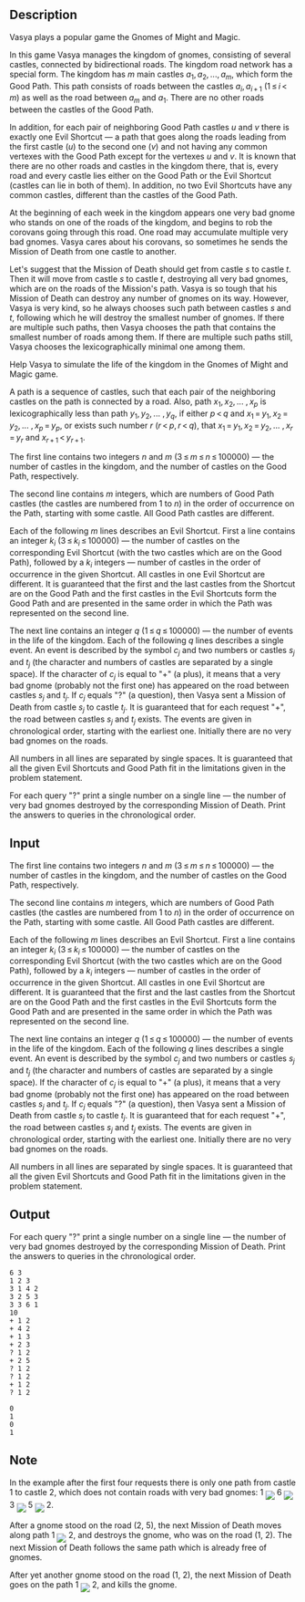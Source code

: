 ## Description

<div><p>Vasya plays a popular game the Gnomes of Might and Magic.</p><p>In this game Vasya manages the kingdom of gnomes, consisting of several castles, connected by bidirectional roads. The kingdom road network has a special form. The kingdom has <span class="tex-span"><i>m</i></span> main castles <span class="tex-span"><i>a</i><sub class="lower-index">1</sub>, <i>a</i><sub class="lower-index">2</sub>, ..., <i>a</i><sub class="lower-index"><i>m</i></sub></span>, which form the Good Path. This path consists of roads between the castles <span class="tex-span"><i>a</i><sub class="lower-index"><i>i</i></sub>, <i>a</i><sub class="lower-index"><i>i</i> + 1</sub></span> <span class="tex-span">(1 ≤ <i>i</i> &lt; <i>m</i>)</span> as well as the road between <span class="tex-span"><i>a</i><sub class="lower-index"><i>m</i></sub></span> and <span class="tex-span"><i>a</i><sub class="lower-index">1</sub></span>. There are no other roads between the castles of the Good Path.</p><p>In addition, for each pair of neighboring Good Path castles <span class="tex-span"><i>u</i></span> and <span class="tex-span"><i>v</i></span> there is exactly one Evil Shortcut — a path that goes along the roads leading from the first castle <span class="tex-span">(<i>u</i>)</span> to the second one <span class="tex-span">(<i>v</i>)</span> and not having any common vertexes with the Good Path except for the vertexes <span class="tex-span"><i>u</i></span> and <span class="tex-span"><i>v</i></span>. It is known that there are no other roads and castles in the kingdom there, that is, every road and every castle lies either on the Good Path or the Evil Shortcut (castles can lie in both of them). In addition, no two Evil Shortcuts have any common castles, different than the castles of the Good Path.</p><p>At the beginning of each week in the kingdom appears one very bad gnome who stands on one of the roads of the kingdom, and begins to rob the corovans going through this road. One road may accumulate multiple very bad gnomes. Vasya cares about his corovans, so sometimes he sends the Mission of Death from one castle to another.</p><p>Let's suggest that the Mission of Death should get from castle <span class="tex-span"><i>s</i></span> to castle <span class="tex-span"><i>t</i></span>. Then it will move from castle <span class="tex-span"><i>s</i></span> to castle <span class="tex-span"><i>t</i></span>, destroying all very bad gnomes, which are on the roads of the Mission's path. Vasya is so tough that his Mission of Death can destroy any number of gnomes on its way. However, Vasya is very kind, so he always chooses such path between castles <span class="tex-span"><i>s</i></span> and <span class="tex-span"><i>t</i></span>, following which he will destroy the smallest number of gnomes. If there are multiple such paths, then Vasya chooses the path that contains the smallest number of roads among them. If there are multiple such paths still, Vasya chooses the lexicographically minimal one among them.</p><p>Help Vasya to simulate the life of the kingdom in the Gnomes of Might and Magic game.</p><p>A path is a sequence of castles, such that each pair of the neighboring castles on the path is connected by a road. Also, path <span class="tex-span"><i>x</i><sub class="lower-index">1</sub>, <i>x</i><sub class="lower-index">2</sub>, ... , <i>x</i><sub class="lower-index"><i>p</i></sub></span> is lexicographically less than path <span class="tex-span"><i>y</i><sub class="lower-index">1</sub>, <i>y</i><sub class="lower-index">2</sub>, ... , <i>y</i><sub class="lower-index"><i>q</i></sub></span>, if either <span class="tex-span"><i>p</i> &lt; <i>q</i></span> and <span class="tex-span"><i>x</i><sub class="lower-index">1</sub> = <i>y</i><sub class="lower-index">1</sub>, <i>x</i><sub class="lower-index">2</sub> = <i>y</i><sub class="lower-index">2</sub>, ... , <i>x</i><sub class="lower-index"><i>p</i></sub> = <i>y</i><sub class="lower-index"><i>p</i></sub></span>, or exists such number <span class="tex-span"><i>r</i></span> <span class="tex-span">(<i>r</i> &lt; <i>p</i>, <i>r</i> &lt; <i>q</i>)</span>, that <span class="tex-span"><i>x</i><sub class="lower-index">1</sub> = <i>y</i><sub class="lower-index">1</sub>, <i>x</i><sub class="lower-index">2</sub> = <i>y</i><sub class="lower-index">2</sub>, ... , <i>x</i><sub class="lower-index"><i>r</i></sub> = <i>y</i><sub class="lower-index"><i>r</i></sub></span> and <span class="tex-span"><i>x</i><sub class="lower-index"><i>r</i> + 1</sub> &lt; <i>y</i><sub class="lower-index"><i>r</i> + 1</sub></span>.</p></div><div class="input-specification"><p>The first line contains two integers <span class="tex-span"><i>n</i></span> and <span class="tex-span"><i>m</i></span> <span class="tex-span">(3 ≤ <i>m</i> ≤ <i>n</i> ≤ 100000)</span> — the number of castles in the kingdom, and the number of castles on the Good Path, respectively.</p><p>The second line contains <span class="tex-span"><i>m</i></span> integers, which are numbers of Good Path castles (the castles are numbered from <span class="tex-span">1</span> to <span class="tex-span"><i>n</i></span>) in the order of occurrence on the Path, starting with some castle. All Good Path castles are different.</p><p>Each of the following <span class="tex-span"><i>m</i></span> lines describes an Evil Shortcut. First a line contains an integer <span class="tex-span"><i>k</i><sub class="lower-index"><i>i</i></sub></span> <span class="tex-span">(3 ≤ <i>k</i><sub class="lower-index"><i>i</i></sub> ≤ 100000)</span> — the number of castles on the corresponding Evil Shortcut (with the two castles which are on the Good Path), followed by a <span class="tex-span"><i>k</i><sub class="lower-index"><i>i</i></sub></span> integers — number of castles in the order of occurrence in the given Shortcut. All castles in one Evil Shortcut are different. It is guaranteed that the first and the last castles from the Shortcut are on the Good Path and the first castles in the Evil Shortcuts form the Good Path and are presented in the same order in which the Path was represented on the second line.</p><p>The next line contains an integer <span class="tex-span"><i>q</i></span> <span class="tex-span">(1 ≤ <i>q</i> ≤ 100000)</span> — the number of events in the life of the kingdom. Each of the following <span class="tex-span"><i>q</i></span> lines describes a single event. An event is described by the symbol <span class="tex-span"><i>c</i><sub class="lower-index"><i>j</i></sub></span> and two numbers or castles <span class="tex-span"><i>s</i><sub class="lower-index"><i>j</i></sub></span> and <span class="tex-span"><i>t</i><sub class="lower-index"><i>j</i></sub></span> (the character and numbers of castles are separated by a single space). If the character of <span class="tex-span"><i>c</i><sub class="lower-index"><i>j</i></sub></span> is equal to "<span class="tex-font-style-tt">+</span>" (a plus), it means that a very bad gnome (probably not the first one) has appeared on the road between castles <span class="tex-span"><i>s</i><sub class="lower-index"><i>j</i></sub></span> and <span class="tex-span"><i>t</i><sub class="lower-index"><i>j</i></sub></span>. If <span class="tex-span"><i>c</i><sub class="lower-index"><i>j</i></sub></span> equals "<span class="tex-font-style-tt">?</span>" (a question), then Vasya sent a Mission of Death from castle <span class="tex-span"><i>s</i><sub class="lower-index"><i>j</i></sub></span> to castle <span class="tex-span"><i>t</i><sub class="lower-index"><i>j</i></sub></span>. It is guaranteed that for each request "<span class="tex-font-style-tt">+</span>", the road between castles <span class="tex-span"><i>s</i><sub class="lower-index"><i>j</i></sub></span> and <span class="tex-span"><i>t</i><sub class="lower-index"><i>j</i></sub></span> exists. The events are given in chronological order, starting with the earliest one. Initially there are no very bad gnomes on the roads.</p><p>All numbers in all lines are separated by single spaces. It is guaranteed that all the given Evil Shortcuts and Good Path fit in the limitations given in the problem statement.</p></div><div class="output-specification"><p>For each query "<span class="tex-font-style-tt">?</span>" print a single number on a single line — the number of very bad gnomes destroyed by the corresponding Mission of Death. Print the answers to queries in the chronological order.</p></div>

## Input

<p>The first line contains two integers <span class="tex-span"><i>n</i></span> and <span class="tex-span"><i>m</i></span> <span class="tex-span">(3 ≤ <i>m</i> ≤ <i>n</i> ≤ 100000)</span> — the number of castles in the kingdom, and the number of castles on the Good Path, respectively.</p><p>The second line contains <span class="tex-span"><i>m</i></span> integers, which are numbers of Good Path castles (the castles are numbered from <span class="tex-span">1</span> to <span class="tex-span"><i>n</i></span>) in the order of occurrence on the Path, starting with some castle. All Good Path castles are different.</p><p>Each of the following <span class="tex-span"><i>m</i></span> lines describes an Evil Shortcut. First a line contains an integer <span class="tex-span"><i>k</i><sub class="lower-index"><i>i</i></sub></span> <span class="tex-span">(3 ≤ <i>k</i><sub class="lower-index"><i>i</i></sub> ≤ 100000)</span> — the number of castles on the corresponding Evil Shortcut (with the two castles which are on the Good Path), followed by a <span class="tex-span"><i>k</i><sub class="lower-index"><i>i</i></sub></span> integers — number of castles in the order of occurrence in the given Shortcut. All castles in one Evil Shortcut are different. It is guaranteed that the first and the last castles from the Shortcut are on the Good Path and the first castles in the Evil Shortcuts form the Good Path and are presented in the same order in which the Path was represented on the second line.</p><p>The next line contains an integer <span class="tex-span"><i>q</i></span> <span class="tex-span">(1 ≤ <i>q</i> ≤ 100000)</span> — the number of events in the life of the kingdom. Each of the following <span class="tex-span"><i>q</i></span> lines describes a single event. An event is described by the symbol <span class="tex-span"><i>c</i><sub class="lower-index"><i>j</i></sub></span> and two numbers or castles <span class="tex-span"><i>s</i><sub class="lower-index"><i>j</i></sub></span> and <span class="tex-span"><i>t</i><sub class="lower-index"><i>j</i></sub></span> (the character and numbers of castles are separated by a single space). If the character of <span class="tex-span"><i>c</i><sub class="lower-index"><i>j</i></sub></span> is equal to "<span class="tex-font-style-tt">+</span>" (a plus), it means that a very bad gnome (probably not the first one) has appeared on the road between castles <span class="tex-span"><i>s</i><sub class="lower-index"><i>j</i></sub></span> and <span class="tex-span"><i>t</i><sub class="lower-index"><i>j</i></sub></span>. If <span class="tex-span"><i>c</i><sub class="lower-index"><i>j</i></sub></span> equals "<span class="tex-font-style-tt">?</span>" (a question), then Vasya sent a Mission of Death from castle <span class="tex-span"><i>s</i><sub class="lower-index"><i>j</i></sub></span> to castle <span class="tex-span"><i>t</i><sub class="lower-index"><i>j</i></sub></span>. It is guaranteed that for each request "<span class="tex-font-style-tt">+</span>", the road between castles <span class="tex-span"><i>s</i><sub class="lower-index"><i>j</i></sub></span> and <span class="tex-span"><i>t</i><sub class="lower-index"><i>j</i></sub></span> exists. The events are given in chronological order, starting with the earliest one. Initially there are no very bad gnomes on the roads.</p><p>All numbers in all lines are separated by single spaces. It is guaranteed that all the given Evil Shortcuts and Good Path fit in the limitations given in the problem statement.</p>

## Output

<p>For each query "<span class="tex-font-style-tt">?</span>" print a single number on a single line — the number of very bad gnomes destroyed by the corresponding Mission of Death. Print the answers to queries in the chronological order.</p>





```input1
6 3
1 2 3
3 1 4 2
3 2 5 3
3 3 6 1
10
+ 1 2
+ 4 2
+ 1 3
+ 2 3
? 1 2
+ 2 5
? 1 2
? 1 2
+ 1 2
? 1 2

```




```output1
0
1
0
1

```



## Note

<p>In the example after the first four requests there is only one path from castle 1 to castle 2, which does not contain roads with very bad gnomes: 1 <img align="middle" class="tex-formula" src="file://37L7aOza.png" style="max-width: 100.0%;max-height: 100.0%;"> 6 <img align="middle" class="tex-formula" src="file://1kjlIFS1.png" style="max-width: 100.0%;max-height: 100.0%;"> 3 <img align="middle" class="tex-formula" src="file://qksOS3Qj.png" style="max-width: 100.0%;max-height: 100.0%;"> 5 <img align="middle" class="tex-formula" src="file://JGYgMjDv.png" style="max-width: 100.0%;max-height: 100.0%;"> 2.</p><p>After a gnome stood on the road (2, 5), the next Mission of Death moves along path 1 <img align="middle" class="tex-formula" src="file://Lfxlnw0r.png" style="max-width: 100.0%;max-height: 100.0%;"> 2, and destroys the gnome, who was on the road (1, 2). The next Mission of Death follows the same path which is already free of gnomes.</p><p>After yet another gnome stood on the road (1, 2), the next Mission of Death goes on the path 1 <img align="middle" class="tex-formula" src="file://lE0N2xxd.png" style="max-width: 100.0%;max-height: 100.0%;"> 2, and kills the gnome.</p>
